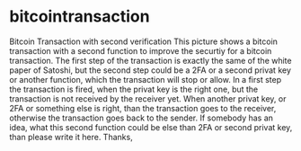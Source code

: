 # bitcointransaction
Bitcoin Transaction with second verification
This picture shows a bitcoin transaction with a second function to improve the securtiy for a bitcoin transaction.
The first step of the transaction is exactly the same of the white paper of Satoshi, but the second step could be a 2FA or a second privat key or another function, which the transaction will stop or allow.
In a first step the transaction is fired, when the privat key is the right one, but the transaction is not received by the receiver yet. When another privat key, or 2FA or something else is right, than the transaction goes to the receiver, otherwise the transaction goes back to the sender.
If somebody has an idea, what this second function could be else than 2FA or second privat key, than please write it here.
Thanks,

